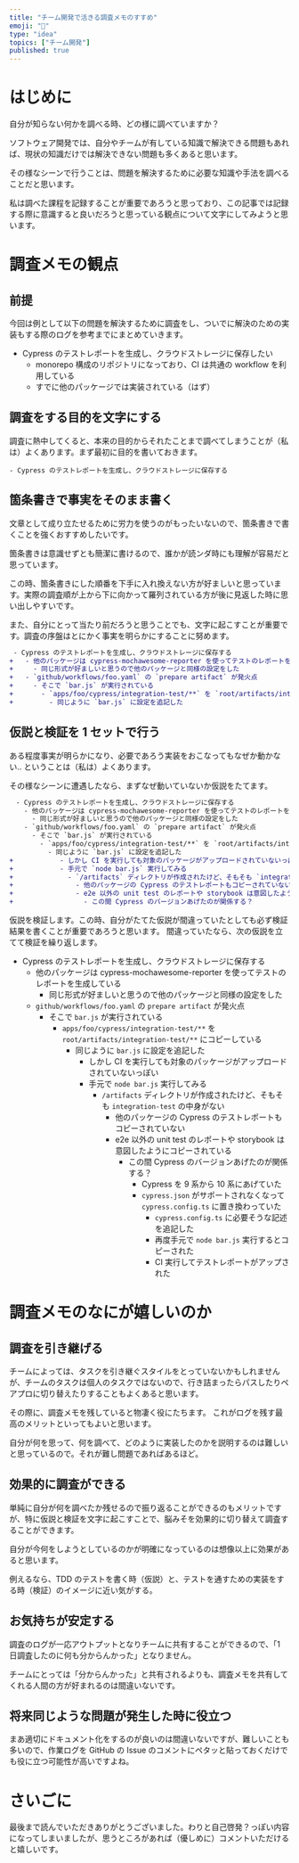 ```yaml
---
title: "チーム開発で活きる調査メモのすすめ"
emoji: "🐧"
type: "idea"
topics: ["チーム開発"]
published: true
---
```


# はじめに

自分が知らない何かを調べる時、どの様に調べていますか？

ソフトウェア開発では、自分やチームが有している知識で解決できる問題もあれば、現状の知識だけでは解決できない問題も多くあると思います。

その様なシーンで行うことは、問題を解決するために必要な知識や手法を調べることだと思います。

私は調べた課程を記録することが重要であろうと思っており、この記事では記録する際に意識すると良いだろうと思っている観点について文字にしてみようと思います。

# 調査メモの観点

<!-- チームで開発していない場合でも、ソフトウェア開発以外の業務でも共通して言えることではありますが、とにかく文字に起こすことが重要だと思っています。

後に記述しますが、これはチームで開発している場合によりメリットがあるだろうと思うので、記事タイトルには「チーム開発で活きる」と表現しています。

文字にするうえで意識すべき観点をいかにまとめます。 -->


## 前提

今回は例として以下の問題を解決するために調査をし、ついでに解決のための実装もする際のログを参考までにまとめていきます。

- Cypress のテストレポートを生成し、クラウドストレージに保存したい
  - monorepo 構成のリポジトリになっており、CI は共通の workflow を利用している
  - すでに他のパッケージでは実装されている（はず）

## 調査をする目的を文字にする

調査に熱中してくると、本来の目的からそれたことまで調べてしまうことが（私は）よくあります。まず最初に目的を書いておきます。

```md: sample
- Cypress のテストレポートを生成し、クラウドストレージに保存する
```

## 箇条書きで事実をそのまま書く

文章として成り立たせるために労力を使うのがもったいないので、箇条書きで書くことを強くおすすめしたいです。

箇条書きは意識せずとも簡潔に書けるので、誰かが読ンダ時にも理解が容易だと思っています。

この時、箇条書きにした順番を下手に入れ換えない方が好ましいと思っています。実際の調査順が上から下に向かって羅列されている方が後に見返した時に思い出しやすいです。

また、自分にとって当たり前だろうと思うことでも、文字に起こすことが重要です。調査の序盤はとにかく事実を明らかにすることに努めます。

```diff md: sample
 - Cypress のテストレポートを生成し、クラウドストレージに保存する
+   - 他のパッケージは cypress-mochawesome-reporter を使ってテストのレポートを生成している
+     - 同じ形式が好ましいと思うので他のパッケージと同様の設定をした
+   - `github/workflows/foo.yaml` の `prepare artifact` が発火点
+     - そこで `bar.js` が実行されている
+       - `apps/foo/cypress/integration-test/**` を `root/artifacts/integration-test/**` にコピーしている
+         - 同じように `bar.js` に設定を追記した
```

## 仮説と検証を 1 セットで行う

ある程度事実が明らかになり、必要であろう実装をおこなってもなぜか動かない.. ということは（私は）よくあります。

その様なシーンに遭遇したなら、まずなぜ動いていないか仮説をたてます。

```diff md: sample
　- Cypress のテストレポートを生成し、クラウドストレージに保存する
　  - 他のパッケージは cypress-mochawesome-reporter を使ってテストのレポートを生成している
　    - 同じ形式が好ましいと思うので他のパッケージと同様の設定をした
　  - `github/workflows/foo.yaml` の `prepare artifact` が発火点
　    - そこで `bar.js` が実行されている
　      - `apps/foo/cypress/integration-test/**` を `root/artifacts/integration-test/**` にコピーしている
　        - 同じように `bar.js` に設定を追記した
+　          - しかし CI を実行しても対象のパッケージがアップロードされていないっぽい
+　          - 手元で `node bar.js` 実行してみる
+　            - `/artifacts` ディレクトリが作成されたけど、そもそも `integration-test` の中身がない
+　              - 他のパッケージの Cypress のテストレポートもコピーされていない
+　              - e2e 以外の unit test のレポートや storybook は意図したようにコピーされている
+　                - この間 Cypress のバージョンあげたのが関係する？
```

仮説を検証します。この時、自分がたてた仮説が間違っていたとしても必ず検証結果を書くことが重要であろうと思います。
間違っていたなら、次の仮説を立てて検証を繰り返します。

- Cypress のテストレポートを生成し、クラウドストレージに保存する
  - 他のパッケージは cypress-mochawesome-reporter を使ってテストのレポートを生成している
    - 同じ形式が好ましいと思うので他のパッケージと同様の設定をした
  - `github/workflows/foo.yaml` の `prepare artifact` が発火点
    - そこで `bar.js` が実行されている
      - `apps/foo/cypress/integration-test/**` を `root/artifacts/integration-test/**` にコピーしている
        - 同じように `bar.js` に設定を追記した
          - しかし CI を実行しても対象のパッケージがアップロードされていないっぽい
          - 手元で `node bar.js` 実行してみる
            - `/artifacts` ディレクトリが作成されたけど、そもそも `integration-test` の中身がない
              - 他のパッケージの Cypress のテストレポートもコピーされていない
              - e2e 以外の unit test のレポートや storybook は意図したようにコピーされている
                - この間 Cypress のバージョンあげたのが関係する？
                  - Cypress を 9 系から 10 系にあげていた
                  - `cypress.json` がサポートされなくなって `cypress.config.ts` に置き換わっていた
                    - `cypress.config.ts` に必要そうな記述を追記した
                    - 再度手元で `node bar.js` 実行するとコピーされた
                    - CI 実行してテストレポートがアップされた

# 調査メモのなにが嬉しいのか

## 調査を引き継げる

チームによっては、タスクを引き継ぐスタイルをとっていないかもしれませんが、チームのタスクは個人のタスクではないので、行き詰まったらパスしたりペアプロに切り替えたりすることもよくあると思います。

その際に、調査メモを残していると物凄く役にたちます。
これがログを残す最高のメリットといってもよいと思います。

自分が何を思って、何を調べて、どのように実装したのかを説明するのは難しいと思っているので。それが難し問題であればあるほど。

## 効果的に調査ができる

単純に自分が何を調べたか残せるので振り返ることができるのもメリットですが、特に仮説と検証を文字に起こすことで、脳みそを効果的に切り替えて調査することができます。

自分が今何をしようとしているのかが明確になっているのは想像以上に効果があると思います。

例えるなら、TDD のテストを書く時（仮説）と、テストを通すための実装をする時（検証）のイメージに近い気がする。

## お気持ちが安定する

調査のログが一応アウトプットとなりチームに共有することができるので、「1 日調査したのに何も分からんかった」となりません。

チームにとっては「分からんかった」と共有されるよりも、調査メモを共有してくれる人間の方が好まれるのは間違いないです。

## 将来同じような問題が発生した時に役立つ

まあ適切にドキュメント化をするのが良いのは間違いないですが、難しいことも多いので、作業ログを GitHub の Issue のコメントにペタッと貼っておくだけでも役に立つ可能性が高いですよね。

# さいごに

最後まで読んでいただきありがとうございました。わりと自己啓発？っぽい内容になってしまいましたが、思うところがあれば（優しめに）コメントいただけると嬉しいです。
